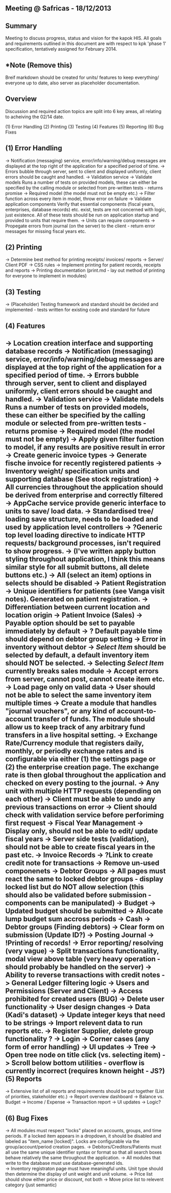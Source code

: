 Meeting @ Safricas - 18/12/2013
-------------------------------

Summary 
-------
Meeting to discuss progress, status and vision for the kapok HIS. All goals and requirements
outlined in this document are with respect to kpk 'phase 1' specification, tentatively assigned
for February 2014.

*Note (Remove this)
-----
Breif markdown should be created for units/ features to keep everything/ everyone up to date, also server as placeholder documentation.

Overview
-------- 
Discussion and required action topics are split into 6 key areas, all relating to acheiving 
the 02/14 date.

(1) Error Handling 
(2) Printing
(3) Testing
(4) Features
(5) Reporting
(6) Bug Fixes

(1) Error Handling 
------------------
-> Notification (messaging) service, error/info/warning/debug messages are displayed at the top
    right of the application for a specified period of time.
-> Errors bubble through server, sent to client and displayed uniformly, client errors should 
    be caught and handled.
-> Validation service
    -> Validate models
			Runs a number of tests on provided models, these can either be specified by the calling
      module or selected from pre-written tests - returns promise 
      -> Required model (the model must not be empty etc.)
      -> Filter function across every item in model, throw error on failure
		-> Validate application components
			Verify that essential components (fiscal years, enterprises, database records) etc. exist, tests
			are not concerned with logic, just existence. All of these tests should be run on application startup
			and provided to units that require them.
			-> Units can require components
-> Propegate errors from journal (on the server) to the client - return error messages for missing fiscal years etc.

(2) Printing 
------------
-> Determine best method for printing receipts/ invoices/ reports
	-> Server/ Client PDF
	-> CSS rules
-> Implement printing for patient records, receipts and reports
-> Printing documentation (print.md - lay out method of printing for everyone to implement in modules)

(3) Testing 
-----------
-> (Placeholder) Testing framework and standard should be decided and implemented - tests written for existing code and standard for future

(4) Features
------------
-> Location creation interface and supporting database records
-> Notification (messaging) service, error/info/warning/debug messages are displayed at the top
   right of the application for a specified period of time.
-> Errors bubble through server, sent to client and displayed uniformly, client errors should 
   be caught and handled.
-> Validation service
      -> Validate models
         Runs a number of tests on provided models, these can either be specified by the calling
         module or selected from pre-written tests - returns promise 
          -> Required model (the model must not be empty) 
          -> Apply given filter function to model, if any results are positive result in error
-> Create generic invoice types
      -> Generate fische invoice for recently registered patients
-> Inventory weight/ specification units and supporting database (See stock registration)
-> All currencies throughout the application should be derived from enterprise and correctly filtered
-> AppCache service provide generic interface to units to save/ load data. 
      -> Standardised tree/ loading save structure, needs to be loaded and used by application level controllers
-> ?Generic top level loading directive to indicate HTTP requests/ background processes, isn't required to show progress.
-> (I've written apply button styling throughout application, I think this means similar style for all submit buttons, all delete buttons etc.)
-> All (select an item) options in selects should be disabled 
-> Patient Registration 
      -> Unique identifiers for patients (see Vanga visit notes). Generated on patient registration.
      -> Differentiation between current location and location origin
-> Patient Invoice (Sales)
        -> Payable option should be set to payable immediately by default
          -> ? Default payable time should depend on debtor group setting
        -> Error in inventory without debtor 
        -> *Select Item* should be selected by default, a default inventory item should NOT be selected. 
        -> Selecting *Select Item* currently breaks sales module
        -> Accept errors from server, cannot post, cannot create item etc.
        -> Load page only on valid data
        -> User should not be able to select the same inventory item multiple times
-> Create a module that handles "journal vouchers", or any kind of account-to-account transfer 
   of funds.  The module should allow us to keep track of any arbitrary fund transfers in a 
   live hospital setting.
-> Exchange Rate/Currency module that registers daily, monthly, or periodly exchange rates and
   is configurable via either (1) the settings page or (2) the enterprise creation page.  The
   exchange rate is then global throughout the application and checked on every posting to the
   journal.
-> Any unit with multiple HTTP requests (depending on each other)
      -> Client must be able to undo any previous transactions on error 
      -> Client should check with validation service before perforiming first request
-> Fiscal Year Management 
      -> Display only, should not be able to edit/ update fiscal years
      -> Server side tests (validation), should not be able to create fiscal years in the past etc. 
-> Invoice Records 
      -> ?Link to create credit note for transactions
      -> Remove un-used componenets 
-> Debtor Groups 
      -> All pages must react the same to locked debtor groups - display locked list but do NOT allow selection (this should also be validated before submission - components can be manipulated)
-> Budget 
      -> Updated budget should be submitted 
      -> Allocate lump budget sum accross periods 
-> Cash
      -> Debtor groups (Finding debtors)
      -> Clear form on submission (Update ID?)
-> Posting Journal 
      -> !Printing of records!
      -> Error reporting/ resolving (very vague)
      -> Split transactions functionality, modal view above table (very heavy operation - should probably be handled on the server)
      -> Ability to reverse transactions with credit notes
-> General Ledger filtering logic
-> Users and Permissions (Server and Client)
      -> Access prohibited for created users (BUG)
      -> Delete user functionality
      -> User design changes
-> Data (Kadi's dataset)
      -> Update integer keys that need to be strings 
      -> Import relevent data to run reports etc. 
-> Register Supplier, delete group functionality ?
-> Login 
      -> Corner cases (any form of error handling)
      -> UI updates
-> Tree
      -> Open tree node on title click (vs. selecting item)
      -> Scroll below bottom utilities - overflow is currently incorrect (requires known height - JS?)
(5) Reports 
-----------
-> Extensive list of all reports and requirements should be put together (List of priorities, stakeholder etc.)
-> Report overview dashboard
-> Balance vs. Budget 
-> Income / Expense 
-> Transaction report 
      -> UI updates 
      -> Logic?

(6) Bug Fixes
-------------
-> All modules must respect "locks" placed on accounts, groups, and time periods.  If a locked
   item appears in a dropdown, it should be disabled and labeled as "item_name [locked]". Locks
   are configurable via the group/account/period creation pages.
-> Debitors/Creditors/Patients must all use the same unique identifier syntax or format so that
   all search boxes behave relatively the same throughout the application.
-> All modules that write to the database must use database-generated ids.  
-> Inventory registraton page must have meaningful units.  Unit type should then determine the
   display of unit weight and unit volume.
-> Price list should show either price or discount, not both
-> Move price list to relevent category (just semantic)

